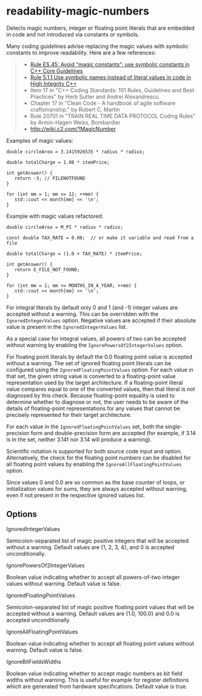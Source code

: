 readability-magic-numbers
=========================

Detects magic numbers, integer or floating point literals that are
embedded in code and not introduced via constants or symbols.

Many coding guidelines advise replacing the magic values with symbolic
constants to improve readability. Here are a few references:

> -   [Rule ES.45: Avoid “magic constants”; use symbolic constants in
>     C++ Core
>     Guidelines](https://isocpp.github.io/CppCoreGuidelines/CppCoreGuidelines#Res-magic)
> -   [Rule 5.1.1 Use symbolic names instead of literal values in code
>     in High Integrity
>     C++](http://www.codingstandard.com/rule/5-1-1-use-symbolic-names-instead-of-literal-values-in-code/)
> -   Item 17 in "C++ Coding Standards: 101 Rules, Guidelines and Best
>     Practices" by Herb Sutter and Andrei Alexandrescu
> -   Chapter 17 in "Clean Code - A handbook of agile software
>     craftsmanship." by Robert C. Martin
> -   Rule 20701 in "TRAIN REAL TIME DATA PROTOCOL Coding Rules" by
>     Armin-Hagen Weiss, Bombardier
> -   <http://wiki.c2.com/?MagicNumber>

Examples of magic values:

    double circleArea = 3.1415926535 * radius * radius;

    double totalCharge = 1.08 * itemPrice;

    int getAnswer() {
       return -3; // FILENOTFOUND
    }

    for (int mm = 1; mm <= 12; ++mm) {
       std::cout << month[mm] << '\n';
    }

Example with magic values refactored:

    double circleArea = M_PI * radius * radius;

    const double TAX_RATE = 0.08;  // or make it variable and read from a file

    double totalCharge = (1.0 + TAX_RATE) * itemPrice;

    int getAnswer() {
       return E_FILE_NOT_FOUND;
    }

    for (int mm = 1; mm <= MONTHS_IN_A_YEAR; ++mm) {
       std::cout << month[mm] << '\n';
    }

For integral literals by default only <span class="title-ref">0</span>
and <span class="title-ref">1</span> (and <span
class="title-ref">-1</span>) integer values are accepted without a
warning. This can be overridden with the `IgnoredIntegerValues` option.
Negative values are accepted if their absolute value is present in the
`IgnoredIntegerValues` list.

As a special case for integral values, all powers of two can be accepted
without warning by enabling the `IgnorePowersOf2IntegerValues` option.

For floating point literals by default the <span
class="title-ref">0.0</span> floating point value is accepted without a
warning. The set of ignored floating point literals can be configured
using the `IgnoredFloatingPointValues` option. For each value in that
set, the given string value is converted to a floating-point value
representation used by the target architecture. If a floating-point
literal value compares equal to one of the converted values, then that
literal is not diagnosed by this check. Because floating-point equality
is used to determine whether to diagnose or not, the user needs to be
aware of the details of floating-point representations for any values
that cannot be precisely represented for their target architecture.

For each value in the `IgnoredFloatingPointValues` set, both the
single-precision form and double-precision form are accepted (for
example, if 3.14 is in the set, neither 3.14f nor 3.14 will produce a
warning).

Scientific notation is supported for both source code input and option.
Alternatively, the check for the floating point numbers can be disabled
for all floating point values by enabling the
`IgnoreAllFloatingPointValues` option.

Since values <span class="title-ref">0</span> and <span
class="title-ref">0.0</span> are so common as the base counter of loops,
or initialization values for sums, they are always accepted without
warning, even if not present in the respective ignored values list.

Options
-------

IgnoredIntegerValues

Semicolon-separated list of magic positive integers that will be
accepted without a warning. Default values are <span
class="title-ref">{1, 2, 3, 4}</span>, and <span
class="title-ref">0</span> is accepted unconditionally.

IgnorePowersOf2IntegerValues

Boolean value indicating whether to accept all powers-of-two integer
values without warning. Default value is <span
class="title-ref">false</span>.

IgnoredFloatingPointValues

Semicolon-separated list of magic positive floating point values that
will be accepted without a warning. Default values are <span
class="title-ref">{1.0, 100.0}</span> and <span
class="title-ref">0.0</span> is accepted unconditionally.

IgnoreAllFloatingPointValues

Boolean value indicating whether to accept all floating point values
without warning. Default value is <span class="title-ref">false</span>.

IgnoreBitFieldsWidths

Boolean value indicating whether to accept magic numbers as bit field
widths without warning. This is useful for example for register
definitions which are generated from hardware specifications. Default
value is <span class="title-ref">true</span>.
